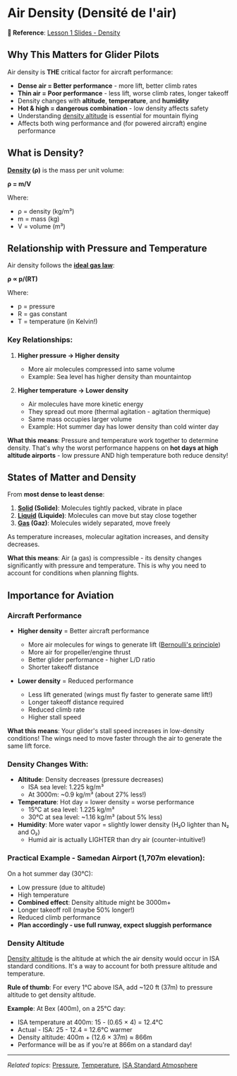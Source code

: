# Air Density (Densité de l'air)

**📖 Reference**: [Lesson 1 Slides - Density](slides/meteo1_part-01-50.pdf#page=9)

## Why This Matters for Glider Pilots

Air density is **THE** critical factor for aircraft performance:
- **Dense air = Better performance** - more lift, better climb rates
- **Thin air = Poor performance** - less lift, worse climb rates, longer takeoff
- Density changes with **altitude**, **temperature**, and **humidity**
- **Hot & high = dangerous combination** - low density affects safety
- Understanding [density altitude](https://en.wikipedia.org/wiki/Density_altitude) is essential for mountain flying
- Affects both wing performance and (for powered aircraft) engine performance

## What is Density?

**[Density](https://en.wikipedia.org/wiki/Density) (ρ)** is the mass per unit volume:

**ρ = m/V**

Where:
- ρ = density (kg/m³)
- m = mass (kg)
- V = volume (m³)

## Relationship with Pressure and Temperature

Air density follows the **[ideal gas law](https://en.wikipedia.org/wiki/Ideal_gas_law)**:

**ρ ∝ p/(RT)**

Where:
- p = pressure
- R = gas constant
- T = temperature (in Kelvin!)

### Key Relationships:

1. **Higher pressure → Higher density**
   - More air molecules compressed into same volume
   - Example: Sea level has higher density than mountaintop

2. **Higher temperature → Lower density**
   - Air molecules have more kinetic energy
   - They spread out more (thermal agitation - agitation thermique)
   - Same mass occupies larger volume
   - Example: Hot summer day has lower density than cold winter day

**What this means**: Pressure and temperature work together to determine density. That's why the worst performance happens on **hot days at high altitude airports** - low pressure AND high temperature both reduce density!

## States of Matter and Density

From **most dense to least dense**:

1. **[Solid](https://en.wikipedia.org/wiki/Solid) (Solide)**: Molecules tightly packed, vibrate in place
2. **[Liquid](https://en.wikipedia.org/wiki/Liquid) (Liquide)**: Molecules can move but stay close together
3. **[Gas](https://en.wikipedia.org/wiki/Gas) (Gaz)**: Molecules widely separated, move freely

As temperature increases, molecular agitation increases, and density decreases.

**What this means**: Air (a gas) is compressible - its density changes significantly with pressure and temperature. This is why you need to account for conditions when planning flights.

## Importance for Aviation

### Aircraft Performance
- **Higher density** = Better aircraft performance
  - More air molecules for wings to generate lift ([Bernoulli's principle](https://en.wikipedia.org/wiki/Bernoulli%27s_principle))
  - More air for propeller/engine thrust
  - Better glider performance - higher L/D ratio
  - Shorter takeoff distance

- **Lower density** = Reduced performance
  - Less lift generated (wings must fly faster to generate same lift!)
  - Longer takeoff distance required
  - Reduced climb rate
  - Higher stall speed

**What this means**: Your glider's stall speed increases in low-density conditions! The wings need to move faster through the air to generate the same lift force.

### Density Changes With:
- **Altitude**: Density decreases (pressure decreases)
  - ISA sea level: 1.225 kg/m³
  - At 3000m: ~0.9 kg/m³ (about 27% less!)
- **Temperature**: Hot day = lower density = worse performance
  - 15°C at sea level: 1.225 kg/m³
  - 30°C at sea level: ~1.16 kg/m³ (about 5% less)
- **Humidity**: More water vapor = slightly lower density (H₂O lighter than N₂ and O₂)
  - Humid air is actually LIGHTER than dry air (counter-intuitive!)

### Practical Example - Samedan Airport (1,707m elevation):
On a hot summer day (30°C):
- Low pressure (due to altitude)
- High temperature
- **Combined effect**: Density altitude might be 3000m+
- Longer takeoff roll (maybe 50% longer!)
- Reduced climb performance
- **Plan accordingly - use full runway, expect sluggish performance**

### Density Altitude
[Density altitude](https://en.wikipedia.org/wiki/Density_altitude) is the altitude at which the air density would occur in ISA standard conditions. It's a way to account for both pressure altitude and temperature.

**Rule of thumb**: For every 1°C above ISA, add ~120 ft (37m) to pressure altitude to get density altitude.

**Example**: At Bex (400m), on a 25°C day:
- ISA temperature at 400m: 15 - (0.65 × 4) = 12.4°C
- Actual - ISA: 25 - 12.4 = 12.6°C warmer
- Density altitude: 400m + (12.6 × 37m) ≈ 866m
- Performance will be as if you're at 866m on a standard day!

---

*Related topics*: [Pressure](03_pressure.md), [Temperature](02_temperature.md), [ISA Standard Atmosphere](05_isa_standard_atmosphere.md)
